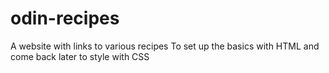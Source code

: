 # odin-recipes
A website with links to various recipes
To set up the basics with HTML and come back later to style with CSS